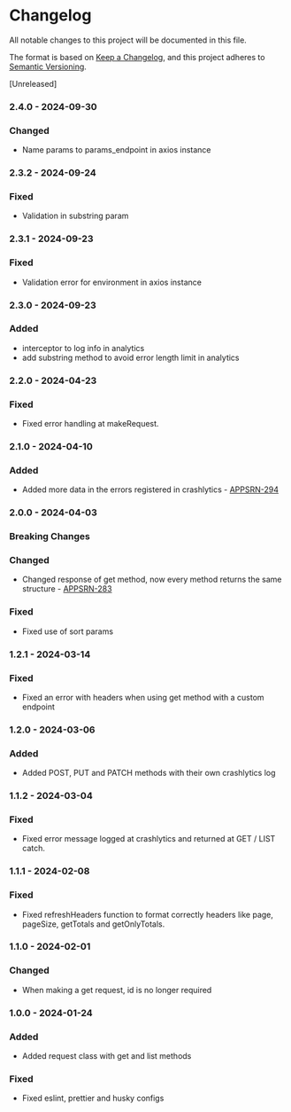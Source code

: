 # Changelog

All notable changes to this project will be documented in this file.

The format is based on [Keep a Changelog](https://keepachangelog.com/en/1.0.0/),
and this project adheres to [Semantic Versioning](https://semver.org/spec/v2.0.0.html).

[Unreleased]

### 2.4.0 - 2024-09-30

### Changed

- Name params to params_endpoint in axios instance

### 2.3.2 - 2024-09-24

### Fixed

- Validation in substring param

### 2.3.1 - 2024-09-23

### Fixed

- Validation error for environment in axios instance

### 2.3.0 - 2024-09-23

### Added

- interceptor to log info in analytics
- add substring method to avoid error length limit in analytics

### 2.2.0 - 2024-04-23

### Fixed

- Fixed error handling at makeRequest.

### 2.1.0 - 2024-04-10

### Added

- Added more data in the errors registered in crashlytics - [APPSRN-294](https://janiscommerce.atlassian.net/browse/APPSRN-294)

### 2.0.0 - 2024-04-03

### Breaking Changes

### Changed

- Changed response of get method, now every method returns the same structure - [APPSRN-283](https://janiscommerce.atlassian.net/browse/APPSRN-283)

### Fixed

- Fixed use of sort params

### 1.2.1 - 2024-03-14

### Fixed

- Fixed an error with headers when using get method with a custom endpoint

### 1.2.0 - 2024-03-06

### Added

- Added POST, PUT and PATCH methods with their own crashlytics log

### 1.1.2 - 2024-03-04

### Fixed

- Fixed error message logged at crashlytics and returned at GET / LIST catch.

### 1.1.1 - 2024-02-08

### Fixed

- Fixed refreshHeaders function to format correctly headers like page, pageSize, getTotals and getOnlyTotals.

### 1.1.0 - 2024-02-01

### Changed

- When making a get request, id is no longer required

### 1.0.0 - 2024-01-24

### Added

- Added request class with get and list methods

### Fixed

- Fixed eslint, prettier and husky configs
